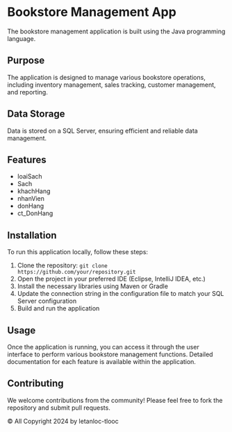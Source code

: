 # Bookstore Management App

The bookstore management application is built using the Java programming language.

## Purpose

The application is designed to manage various bookstore operations, including inventory management, sales tracking, customer management, and reporting.

## Data Storage

Data is stored on a SQL Server, ensuring efficient and reliable data management.

## Features

- loaiSach
- Sach
- khachHang
- nhanVien
- donHang
- ct_DonHang

## Installation

To run this application locally, follow these steps:

1. Clone the repository: `git clone https://github.com/your/repository.git`
2. Open the project in your preferred IDE (Eclipse, IntelliJ IDEA, etc.)
3. Install the necessary libraries using Maven or Gradle
4. Update the connection string in the configuration file to match your SQL Server configuration
5. Build and run the application

## Usage

Once the application is running, you can access it through the user interface to perform various bookstore management functions. Detailed documentation for each feature is available within the application.

## Contributing

We welcome contributions from the community! Please feel free to fork the repository and submit pull requests.

© All Copyright 2024 by letanloc-tlooc
